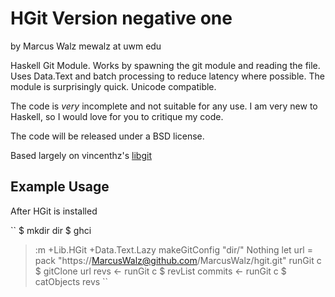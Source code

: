 HGit Version negative one 
================================================================================
by Marcus Walz mewalz at uwm edu

Haskell Git Module. Works by spawning the git module and reading the file. Uses
Data.Text and batch processing to reduce latency where possible. The module is 
surprisingly quick. Unicode compatible.

The code is *very* incomplete and not suitable for any use. I am very new to
Haskell, so I would love for you to critique my code. 

The code will be released under a BSD license.  

Based largely on vincenthz's
[libgit](https://github.com/vincenthz/hs-libgit/blob/master/Lib/Git/Tree.hs)

Example Usage
-------------------------------------------------------------------------------
After HGit is installed

``
$ mkdir dir
$ ghci

> :m +Lib.HGit +Data.Text.Lazy
> makeGitConfig "dir/" Nothing
> let url = pack "https://MarcusWalz@github.com/MarcusWalz/hgit.git"
> runGit c $ gitClone url
> revs <- runGit c $ revList
> commits <- runGit c $ catObjects revs 
``

